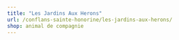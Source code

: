 ```yaml
---
title: "Les Jardins Aux Herons"
url: /conflans-sainte-honorine/les-jardins-aux-herons/
shop: animal de compagnie
---
```

